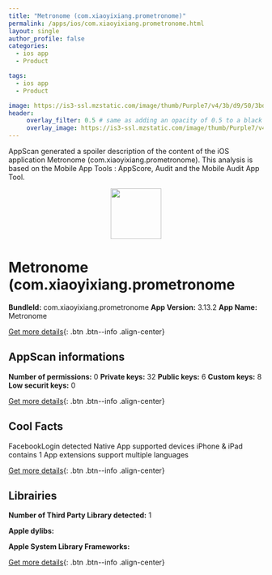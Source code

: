 ```yaml
---
title: "Metronome (com.xiaoyixiang.prometronome)"
permalink: /apps/ios/com.xiaoyixiang.prometronome.html
layout: single
author_profile: false
categories: 
  - ios app 
  - Product 

tags: 
  - ios app 
  - Product 

image: https://is3-ssl.mzstatic.com/image/thumb/Purple7/v4/3b/d9/50/3bd9505e-2aa5-e05f-14a9-3b89598f3873/mzl.rydagcdp.png/512x512bb.jpg
header: 
     overlay_filter: 0.5 # same as adding an opacity of 0.5 to a black background
     overlay_image: https://is3-ssl.mzstatic.com/image/thumb/Purple7/v4/3b/d9/50/3bd9505e-2aa5-e05f-14a9-3b89598f3873/mzl.rydagcdp.png/512x512bb.jpg
---
```

AppScan generated a spoiler description of the content of the iOS application Metronome (com.xiaoyixiang.prometronome). This analysis is based on the Mobile App Tools : AppScore, Audit and the Mobile Audit App Tool.

  
  
<div style="text-align: center;"><img src="https://is3-ssl.mzstatic.com/image/thumb/Purple7/v4/3b/d9/50/3bd9505e-2aa5-e05f-14a9-3b89598f3873/mzl.rydagcdp.png/512x512bb.jpg" width="100" height="100"></div>  
  
# Metronome (com.xiaoyixiang.prometronome

**BundleId:** com.xiaoyixiang.prometronome
**App Version:** 3.13.2
**App Name:** Metronome


[Get more details](/pricing.html){: .btn .btn--info .align-center}  
  
## AppScan informations 

**Number of permissions:** 0
**Private keys:** 32
**Public keys:** 6
**Custom keys:** 8
**Low securit keys:** 0
  
[Get more details](/pricing.html){: .btn .btn--info .align-center}

## Cool Facts

FacebookLogin detected
Native App
supported devices iPhone & iPad
contains 1 App extensions
support multiple languages
  
[Get more details](/pricing.html){: .btn .btn--info .align-center}

## Librairies 
**Number of Third Party Library detected:** 1

**Apple dylibs:**


**Apple System Library Frameworks:**


  
[Get more details](/pricing.html){: .btn .btn--info .align-center}

